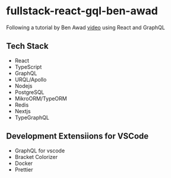 # fullstack-react-gql-ben-awad
Following a tutorial by Ben Awad [video](https://www.youtube.com/watch?v=I6ypD7qv3Z8) using React and GraphQL

## Tech Stack
- React
- TypeScript
- GraphQL
- URQL/Apollo
- Nodejs
- PostgreSQL
- MikroORM/TypeORM
- Redis
- Nextjs
- TypeGraphQL

## Development Extensiions for VSCode
- GraphQL for vscode
- Bracket Colorizer
- Docker
- Prettier